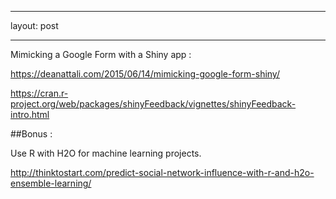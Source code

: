 
---

layout: post

---

Mimicking a Google Form with a Shiny app : 

https://deanattali.com/2015/06/14/mimicking-google-form-shiny/

https://cran.r-project.org/web/packages/shinyFeedback/vignettes/shinyFeedback-intro.html

##Bonus :

Use R with H2O for machine learning projects.

http://thinktostart.com/predict-social-network-influence-with-r-and-h2o-ensemble-learning/
